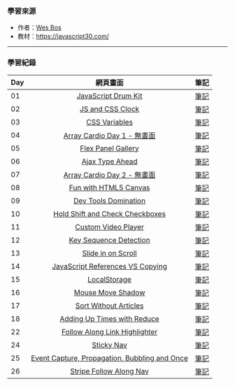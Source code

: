 ### 學習來源
* 作者：[Wes Bos](https://wesbos.com/courses)
* 教材：https://javascript30.com/

<hr>

### 學習紀錄
|   Day   |   網頁畫面   |   筆記  |
|:------- |:-----------:| -------:|
|01|[JavaScript Drum Kit](https://alisonwu6.github.io/JavaScript30/01%20-%20JavaScript%20Drum%20Kit/index-START.html)|[筆記](https://github.com/alisonwu6/JavaScript30/tree/master/01%20-%20JavaScript%20Drum%20Kit)|
|02|[JS and CSS Clock](https://alisonwu6.github.io/JavaScript30/02%20-%20JS%20and%20CSS%20Clock/index-START.html)|[筆記](https://github.com/alisonwu6/JavaScript30/tree/master/02%20-%20JS%20and%20CSS%20Clock)|
|03|[CSS Variables](https://alisonwu6.github.io/JavaScript30/03%20-%20CSS%20Variables/index-START.html)|[筆記](https://github.com/alisonwu6/JavaScript30/tree/master/03%20-%20CSS%20Variables)|
|04|[Array Cardio Day 1 - 無畫面](https://alisonwu6.github.io/JavaScript30/04%20-%20Array%20Cardio%20Day%201/index-START.html)|[筆記](https://github.com/alisonwu6/JavaScript30/tree/master/04%20-%20Array%20Cardio%20Day%201)|
|05|[Flex Panel Gallery](https://alisonwu6.github.io/JavaScript30/05%20-%20Flex%20Panel%20Gallery/index-START.html)|[筆記](https://github.com/alisonwu6/JavaScript30/tree/master/05%20-%20Flex%20Panel%20Gallery)|
|06|[Ajax Type Ahead](https://alisonwu6.github.io/JavaScript30/06%20-%20Type%20Ahead/index-START.html)|[筆記](https://github.com/alisonwu6/JavaScript30/tree/master/06%20-%20Type%20Ahead)|
|07|[Array Cardio Day 2 - 無畫面](https://alisonwu6.github.io/JavaScript30/07%20-%20Array%20Cardio%20Day%202/index-START.html)|[筆記](https://github.com/alisonwu6/JavaScript30/tree/master/07%20-%20Array%20Cardio%20Day%202)|
|08|[Fun with HTML5 Canvas](https://alisonwu6.github.io/JavaScript30/08%20-%20Fun%20with%20HTML5%20Canvas/index-START.html)|[筆記](https://github.com/alisonwu6/JavaScript30/tree/master/08%20-%20Fun%20with%20HTML5%20Canvas)|
|09|[Dev Tools Domination](https://alisonwu6.github.io/JavaScript30/09%20-%20Dev%20Tools%20Domination/index-START.html)|[筆記](https://github.com/alisonwu6/JavaScript30/tree/master/09%20-%20Dev%20Tools%20Domination)|
|10|[Hold Shift and Check Checkboxes](https://alisonwu6.github.io/JavaScript30/10%20-%20Hold%20Shift%20and%20Check%20Checkboxes/index-START.html)|[筆記](https://github.com/alisonwu6/JavaScript30/tree/master/10%20-%20Hold%20Shift%20and%20Check%20Checkboxes)|
|11|[Custom Video Player](https://alisonwu6.github.io/JavaScript30/11%20-%20Custom%20Video%20Player/index-START.html)|[筆記](https://github.com/alisonwu6/JavaScript30/tree/master/11%20-%20Custom%20Video%20Player)|
|12|[Key Sequence Detection](https://alisonwu6.github.io/JavaScript30/12%20-%20Key%20Sequence%20Detection/index-START.html)|[筆記](https://github.com/alisonwu6/JavaScript30/tree/master/12%20-%20Key%20Sequence%20Detection)|
|13|[Slide in on Scroll](https://alisonwu6.github.io/JavaScript30/13%20-%20Slide%20in%20on%20Scroll/index-START.html)|[筆記](https://github.com/alisonwu6/JavaScript30/tree/master/13%20-%20Slide%20in%20on%20Scroll)|
|14|[JavaScript References VS Copying](https://alisonwu6.github.io/JavaScript30/14%20-%20JavaScript%20References%20VS%20Copying/index-START.html)|[筆記](https://github.com/alisonwu6/JavaScript30/tree/master/14%20-%20JavaScript%20References%20VS%20Copying)|
|15|[LocalStorage](https://alisonwu6.github.io/JavaScript30/15%20-%20LocalStorage/index-START.html)|[筆記](https://github.com/alisonwu6/JavaScript30/tree/master/15%20-%20LocalStorage)|
|16|[Mouse Move Shadow](https://alisonwu6.github.io/JavaScript30/16%20-%20Mouse%20Move%20Shadow/index-START.html)|[筆記](https://github.com/alisonwu6/JavaScript30/tree/master/16%20-%20Mouse%20Move%20Shadow)|
|17|[Sort Without Articles](https://alisonwu6.github.io/JavaScript30/17%20-%20Sort%20Without%20Articles/index-START.html)|[筆記](https://github.com/alisonwu6/JavaScript30/tree/master/17%20-%20Sort%20Without%20Articles)|
|18|[Adding Up Times with Reduce](https://alisonwu6.github.io/JavaScript30/18%20-%20Adding%20Up%20Times%20with%20Reduce/index-START.html)|[筆記](https://github.com/alisonwu6/JavaScript30/tree/master/18%20-%20Adding%20Up%20Times%20with%20Reduce)|
|22|[Follow Along Link Highlighter](https://alisonwu6.github.io/JavaScript30/22%20-%20Follow%20Along%20Link%20Highlighter/index-START.html)|[筆記](https://github.com/alisonwu6/JavaScript30/tree/master/22%20-%20Follow%20Along%20Link%20Highlighter)|
|24|[Sticky Nav](https://alisonwu6.github.io/JavaScript30/24%20-%20Sticky%20Nav/index-START.html)|[筆記](https://github.com/alisonwu6/JavaScript30/tree/master/24%20-%20Sticky%20Nav)|
|25|[Event Capture, Propagation, Bubbling and Once](https://alisonwu6.github.io/JavaScript30/25%20-%20Event%20Capture%2C%20Propagation%2C%20Bubbling%20and%20Once/index-START.html)|[筆記](https://github.com/alisonwu6/JavaScript30/tree/master/25%20-%20Event%20Capture%2C%20Propagation%2C%20Bubbling%20and%20Once)|
|26|[Stripe Follow Along Nav](https://alisonwu6.github.io/JavaScript30/26%20-%20Stripe%20Follow%20Along%20Nav/index-START.html)|[筆記](https://github.com/alisonwu6/JavaScript30/tree/master/26%20-%20Stripe%20Follow%20Along%20Nav)|
